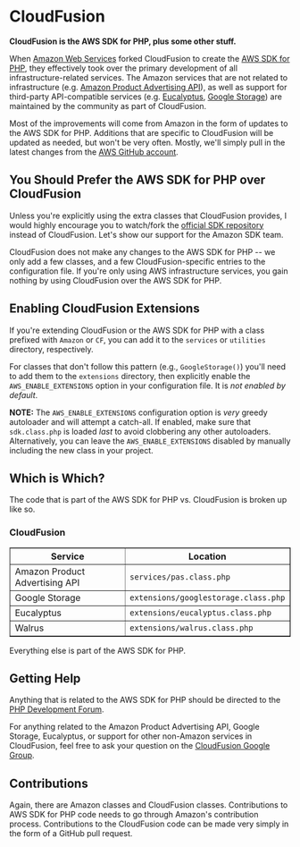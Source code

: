 # CloudFusion

**CloudFusion is the AWS SDK for PHP, plus some other stuff.**

When [Amazon Web Services](http://aws,amazon.com) forked CloudFusion to create the [AWS SDK for PHP](http://aws,amazon.com/sdkforphp), they effectively took over the primary development of all infrastructure-related services. The Amazon services that are not related to infrastructure (e.g. [Amazon Product Advertising API](http://aws,amazon.com/associates)), as well as support for third-party API-compatible services (e.g. [Eucalyptus](http://open.eucalyptus.com), [Google Storage](https://code.google.com/apis/storage/)) are maintained by the community as part of CloudFusion.

Most of the improvements will come from Amazon in the form of updates to the AWS SDK for PHP. Additions that are specific to CloudFusion will be updated as needed, but won't be very often. Mostly, we'll simply pull in the latest changes from the [AWS GitHub account](http://github.com/amazonwebservices/aws-sdk-for-php).


## You Should Prefer the AWS SDK for PHP over CloudFusion

Unless you're explicitly using the extra classes that CloudFusion provides, I would highly encourage you to watch/fork the [official SDK repository](http://github.com/amazonwebservices/aws-sdk-for-php) instead of CloudFusion. Let's show our support for the Amazon SDK team.

CloudFusion does not make any changes to the AWS SDK for PHP -- we only add a few classes, and a few CloudFusion-specific entries to the configuration file. If you're only using AWS infrastructure services, you gain nothing by using CloudFusion over the AWS SDK for PHP.


## Enabling CloudFusion Extensions

If you're extending CloudFusion or the AWS SDK for PHP with a class prefixed with `Amazon` or `CF`, you can add it to the `services` or `utilities` directory, respectively.

For classes that don't follow this pattern (e.g., `GoogleStorage()`) you'll need to add them to the `extensions` directory, then explicitly enable the `AWS_ENABLE_EXTENSIONS` option in your configuration file. It is _not enabled by default_.

**NOTE:** The `AWS_ENABLE_EXTENSIONS` configuration option is _very_ greedy autoloader and will attempt a catch-all. If enabled, make sure that `sdk.class.php` is loaded _last_ to avoid clobbering any other autoloaders. Alternatively, you can leave the `AWS_ENABLE_EXTENSIONS` disabled by manually including the new class in your project.


## Which is Which?

The code that is part of the AWS SDK for PHP vs. CloudFusion is broken up like so.

### CloudFusion

<table border="1" cellpadding="3">
	<thead>
		<tr>
			<th>Service</th>
			<th>Location</th>
		</tr>
	</thead>
	<tbody>
		<tr>
			<td>Amazon Product Advertising API</td>
			<td><code>services/pas.class.php</code></td>
		</tr>
		<tr>
			<td>Google Storage</td>
			<td><code>extensions/googlestorage.class.php</code></td>
		</tr>
		<tr>
			<td>Eucalyptus</td>
			<td><code>extensions/eucalyptus.class.php</code></td>
		</tr>
		<tr>
			<td>Walrus</td>
			<td><code>extensions/walrus.class.php</code></td>
		</tr>
	</tbody>
</table>

Everything else is part of the AWS SDK for PHP.


## Getting Help

Anything that is related to the AWS SDK for PHP should be directed to the [PHP Development Forum](http://developer.amazonwebservices.com/connect/forum.jspa?forumID=80).

For anything related to the Amazon Product Advertising API, Google Storage, Eucalyptus, or support for other non-Amazon services in CloudFusion, feel free to ask your question on the [CloudFusion Google Group](http://groups.google.com/group/cloudfusion/).


## Contributions

Again, there are Amazon classes and CloudFusion classes. Contributions to AWS SDK for PHP code needs to go through Amazon's contribution process. Contributions to the CloudFusion code can be made very simply in the form of a GitHub pull request.

